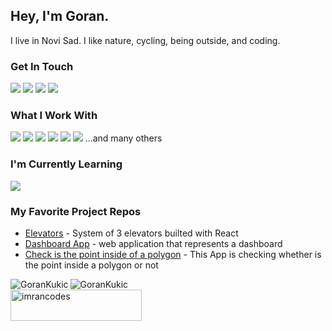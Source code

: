 ## Hey, I'm Goran. 
I live in Novi Sad. I like nature, cycling, being outside, and coding.

### Get In Touch
<a href="https://gorankukic.netlify.app/"><img src="https://img.shields.io/badge/portfolio-009E60?style=for-the-badge&logo=dev.to&logoColor=white"></a> 
<a href="mailto:goranikukic@gmail.com"><img src="https://img.shields.io/badge/Gmail-D14836?style=for-the-badge&logo=gmail&logoColor=white"></a> <a href="https://www.linkedin.com/in/kukicgoran/"><img src="https://img.shields.io/badge/LinkedIn-0077B5?style=for-the-badge&logo=linkedin&logoColor=white"></a> <a href="https://www.youtube.com/channel/UCH9RCgdi60JQ6yOd8u_6bEA"><img src="https://img.shields.io/badge/YouTube-FF0000?style=for-the-badge&logo=youtube&logoColor=white"></a> 

### What I Work With
<img src="https://img.shields.io/badge/HTML5-E34F26?style=for-the-badge&logo=html5&logoColor=white"> <img src="https://img.shields.io/badge/CSS3-1572B6?style=for-the-badge&logo=css3&logoColor=white"> <img src="https://img.shields.io/badge/Sass-CC6699?style=for-the-badge&logo=sass&logoColor=white"> <img src="https://img.shields.io/static/v1?style=for-the-badge&message=Tailwind+CSS&color=222222&logo=Tailwind+CSS&logoColor=06B6D4&label"> <img src="https://img.shields.io/badge/JavaScript-F7DF1E?style=for-the-badge&logo=javascript&logoColor=black">  <img src="https://img.shields.io/badge/React-20232A?style=for-the-badge&logo=react&logoColor=61DAFB"> 
...and many others

### I'm Currently Learning
<img src="https://img.shields.io/static/v1?style=for-the-badge&message=Next.js&color=000000&logo=Next.js&logoColor=FFFFFF&label=">


### My Favorite Project Repos

* <a href="https://github.com/GoranKukic/elevators">Elevators</a> - System of 3 elevators builted with React
* <a href="https://github.com/GoranKukic/dashboard-app">Dashboard App</a> - web application that represents a dashboard
* <a href="https://github.com/GoranKukic/is-point-in-polygon-app">Check is the point inside of a polygon</a> - This App is checking whether is the point inside a polygon or not

<div style='display: flex; align-items: center'>
 <div>
   <img align="left" src="https://github-readme-stats.vercel.app/api/top-langs?username=GoranKukic&show_icons=true&locale=en&layout=compact" alt="GoranKukic" />  </div>
 </br>
 <div>
   <img src="https://github-readme-streak-stats.herokuapp.com/?user=GoranKukic&" alt="GoranKukic" /></div>
 </div>
  <a href="https://www.buymeacoffee.com/gorankukic"> <img align="left" src="https://cdn.buymeacoffee.com/buttons/v2/default-yellow.png" height="50" width="210" alt="imrancodes" /></a>

